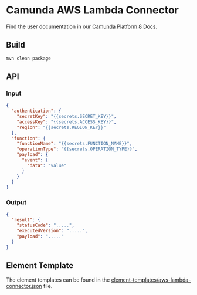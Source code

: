 # Camunda AWS Lambda Connector

Find the user documentation in our [Camunda Platform 8 Docs](https://docs.camunda.io/docs/components/integration-framework/connectors/out-of-the-box-connectors/aws-lambda).

## Build

```bash
mvn clean package
```

## API

### Input

```json
{
  "authentication": {
    "secretKey": "{{secrets.SECRET_KEY}}",
    "accessKey": "{{secrets.ACCESS_KEY}}",
    "region": "{{secrets.REGION_KEY}}"
  },
  "function": {
    "functionName": "{{secrets.FUNCTION_NAME}}",
    "operationType": "{{secrets.OPERATION_TYPE}}",
    "payload": {
      "event": {
        "data": "value"
      }
    }
  }
}
```

### Output

```json
{
  "result": {
    "statusCode": ".....",
    "executedVersion": ".....",
    "payload": "....."
  }
}
```

## Element Template

The element templates can be found in the [element-templates/aws-lambda-connector.json](element-templates/aws-lambda-connector.json) file.
